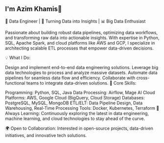 ## I'm Azim Khamis👋

🔧 Data Engineer | 🚀 Turning Data into Insights | 📊 Big Data Enthusiast

Passionate about building robust data pipelines, optimizing data workflows, and transforming raw data into actionable insights. With expertise in Python, SQL, Apache Spark, and cloud platforms like AWS and GCP, I specialize in architecting scalable ETL processes that empower data-driven decisions.

💡 What I Do:

Design and implement end-to-end data engineering solutions.
Leverage big data technologies to process and analyze massive datasets.
Automate data pipelines for seamless data flow and efficiency.
Collaborate with cross-functional teams to integrate data-driven solutions.
🎯 Core Skills:

Programming: Python, SQL, Java
Data Processing: Airflow, Mage AI
Cloud Platforms: AWS, Google Cloud (BigQuery, Cloud Storage)
Databases: PostgreSQL, MySQL, MongoDB
ETL/ELT: Data Pipeline Design, Data Warehousing, Real-Time Processing
Tools: Docker, Kubernetes, Terraform
🚀 Always Learning: Continuously exploring the latest in data engineering, machine learning, and cloud technologies to stay ahead of the curve.

🌍 Open to Collaboration: Interested in open-source projects, data-driven initiatives, and innovative tech solutions.
